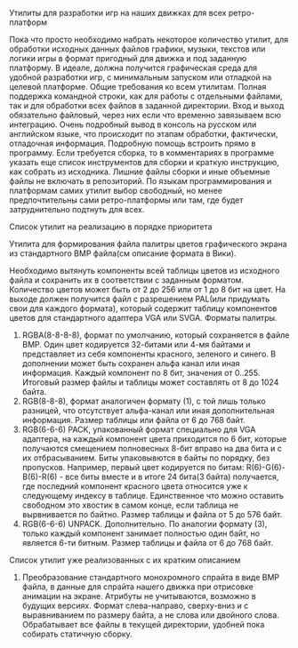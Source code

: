 ﻿

 Утилиты для разработки игр на наших движках для всех ретро-платформ


 Пока что просто необходимо набрать некоторое количество утилит, для обработки исходных данных файлов графики, музыки, текстов или логики игры в  формат пригодный для движка и под заданную платформу. В идеале, должна получится графическая среда для удобной разработки игр, с минимальным запуском или отладкой на целевой платформе.
 Общие требования ко всем утилитам. Полная поддержка командной строки, как для работы с отдельными файлами, так и для обработки всех файлов в заданной директории. Вход и выход обязательно файловый, через них если что временно завязываем всю интеграцию. Очень подробный вывод в консоль на русском или английском языке, что происходит по этапам обработки, фактически, отладочная информация. Подробную помощь встроить прямо в программу. Если требуется сборка, то в комментариях в программе указать еще список инструментов для сборки и краткую инструкцию, как собрать из исходника. Лишние файлы сборки и иные объемные файлы не включать в репозиторий.
 По языкам программирования и платформам самих утилит выбор свободный, но менее предпочтительны сами ретро-платформы или там, где будет затруднительно подтнуть для всех.


 Список утилит на реализацию в порядке приоритета


 Утилита для формирования файла палитры цветов графического экрана из стандартного BMP файла(см описание формата в Вики).

 Необходимо вытянуть компоненты всей таблицы цветов из исходного файла и сохранить их в соответствии с заданным форматом. Количество цветов может быть от 2 до 256 или от 1 до 8 бит на цвет. На выходе должен получится файл с разрешением PAL(или придумать свои для каждого формата), который содержит таблицу компонентов цветов для стандартного адаптера VGA или SVGA.
 Форматы палитры.
1. RGBA(8-8-8-8), формат по умолчанию, который сохраняется в файле BMP. Один цвет кодируется 32-битами или 4-мя байтами и представляет из себя компоненты красного, зеленого и синего. В дополнении может быть сохранен альфа канал или иная информация. Каждый компонент по 8 бит, значения от 0..255. Итоговый размер файлы и таблицы может составлять от 8 до 1024 байта.
2. RGB(8-8-8), формат аналогичен формату (1), с той лишь только разницей, что отсутствует альфа-канал или иная дополнительная информация. Размер таблицы или файла от 6 до 768 байт.
3. RGB(6-6-6) PACK, упакованный формат специально для VGA адаптера, на каждый компонент цвета приходится по 6 бит, которые получаются смещением полновесных 8-бит вправо на два бита и с их отбрасыванием. Биты упаковывются в байты по порядку, без пропусков. Например, первый цвет кодируется по битам: R(6)-G(6)-B(6)-R(6) - все биты вместе и в итоге 24 бита(3 байта) получается, где последний компонент красного цвета относится уже к следующему индексу в таблице. Единственное что можно оставить свободном это хвостик в самом конце, если таблица не вырвнивается по байтно. Размер таблицы и файла от 5 до 576 байт.
4. RGB(6-6-6) UNPACK. Дополнительно. По аналогии формату (3), только каждый компонент занимает полностью один байт, но является 6-ти битным. Размер таблицы и файла от 6 до 768 байт.
 

 Список утилит уже реализованных с их кратким описанием


 1. Преобразование стандартного монохромного спрайта в виде BMP файла, в данные для спрайта нашего движка при отрисовке анимации на экране. Атрибуты не учитываются, возможно в будущих версиях. Формат слева-направо, сверху-вниз и с выравниванием по размеру байта, а не слова или двойного слова. Обрабатывает все файлы в текущей директории, удобней пока собирать статичную сборку.
 